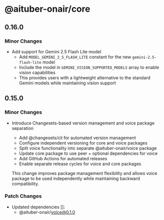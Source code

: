 # @aituber-onair/core

## 0.16.0

### Minor Changes

- Add support for Gemini 2.5 Flash Lite model
  - Add `MODEL_GEMINI_2_5_FLASH_LITE` constant for the new `gemini-2.5-flash-lite` model
  - Include the model in `GEMINI_VISION_SUPPORTED_MODELS` array to enable vision capabilities
  - This provides users with a lightweight alternative to the standard Gemini models while maintaining vision support

## 0.15.0

### Minor Changes

- Introduce Changesets-based version management and voice package separation

  - Add @changesets/cli for automated version management  
  - Configure independent versioning for core and voice packages
  - Split voice functionality into separate @aituber-onair/voice package
  - Update core package to use peer + optional dependencies for voice
  - Add GitHub Actions for automated releases
  - Enable separate release cycles for voice and core packages

  This change improves package management flexibility and allows voice package to be used independently while maintaining backward compatibility.

### Patch Changes

- Updated dependencies []:
  - @aituber-onair/voice@0.1.0
